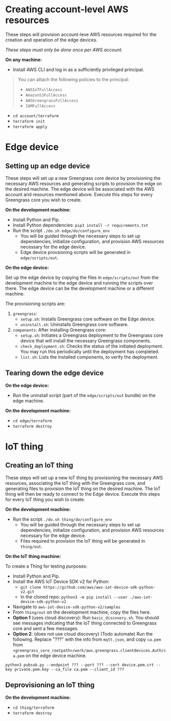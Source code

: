 # Creating account-level AWS resources

These steps will provision account-leve AWS resources required for the creation and operation of the edge devices. 

*These steps must only be done once per AWS account.*

**On any machine:**

* Install AWS CLI and log in as a sufficiently privileged principal. 

> You can attach the following policies to the principal:
>
> * `AWSIoTFullAccess`
> * `AmazonS3FullAccess`
> * `AWSGreengrassFullAccess`
> * `IAMFullAccess`

* `cd account/terraform`
* `terraform init`
* `terraform apply`

# Edge device

## Setting up an edge device

These steps will set up a new Greengrass core device by provisioning the necessary AWS resources and generating scripts to provision the edge on the desired machine. The edge device will be associated with the AWS account and resources mentioned above. Execute this steps for every Greengrass core you wish to create.

**On the development machine:**

* Install Python and Pip.
* Install Python dependencies: `pip3 install -r requirements.txt`
* Run the script `./do.sh edge/do/configure_env`
    * You will be guided through the necessary steps to set up dependencies, initialize configuration, and provision AWS resources necessary for the edge device.
    * Edge device provsioning scripts will be generated in `edge/scripts/out`.

**On the edge device:**

Set up the edge device by copying the files in `edge/scripts/out` from the development machine to the edge device and running the scripts over there. The edge device can be the development machine or a different machine. 

The provisioning scripts are:

1. `greengrass`:
    * `setup.sh`: Installs Greengrass core software on the Edge device.
    * `uninstall.sh`: Uninstalls Greengrass core software.
2. `components`: After installing Greengrass core:
    * `setup.sh`: Initiates a Greengrass deployment to the Greengrass core device that will install the necessary Greengrass components.
    * `check_deployment.sh`: Checks the status of the initiated deployment. You may run this periodically until the deployment has completed.
    * `list.sh`: Lists the installed components, to verify the deployment.

## Tearing down the edge device

**On the edge device:**

* Run the uninstall script (part of the `edge/scripts/out` bundle) on the edge machine.

**On the development machine:**

* `cd edge/terraform`
* `terraform destroy`

# IoT thing

## Creating an IoT thing

These steps will set up a new IoT thing by provisioning the necessary AWS resources, associating the IoT thing with the Greengrass core, and generating files to provision the IoT thing on the desired machine. The IoT thing will then be ready to connect to the Edge device. Execute this steps for every IoT thing you wish to create.

**On the development machine:**

* Run the script `./do.sh thing/do/configure_env`
    * You will be guided through the necessary steps to set up dependencies, initialize configuration, and provision AWS resources necessary for the edge device.
    * Files required to provision the IoT thing will be generated in `thing/out`.

**On the IoT thing machine:**

To create a Thing for testing purposes:

* Install Python and Pip.
* Install the AWS IoT Device SDK v2 for Python:
    * `git clone https://github.com/aws/aws-iot-device-sdk-python-v2.git`
    * In the cloned repo: `python3 -m pip install --user ./aws-iot-device-sdk-python-v2`
* Navigate to `aws-iot-device-sdk-python-v2/samples`
* From `thing/out` on the development machine, copy the files here.
* **Option 1** (uses cloud discovery): Run `basic_discovery.sh`. You should see messages indicating that the IoT thing connected to Greengrass core and sent a few messages.
* **Option 2**: (does not use cloud discovery) (Todo automate) Run the following. Replace "???" with the info from `mqtt.json`, and copy `ca.pem` from `<greengrass_core_rootpath>/work/aws.greengrass.clientdevices.Auth/ca.pem` on the edge device machine.

```
python3 pubsub.py --endpoint ??? --port ??? --cert device.pem.crt --key private.pem.key --ca_file ca.pem --client_id ???
```

## Deprovisioning an IoT thing

**On the development machine:**

* `cd thing/terraform`
* `terraform destroy`